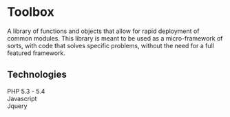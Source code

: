 Toolbox
=======
A library of functions and objects that allow for rapid deployment of common modules. This library is meant to be used
as a micro-framework of sorts, with code that solves specific problems, without the need for a full featured framework.

Technologies
------------
PHP 5.3 - 5.4  
Javascript  
Jquery  
